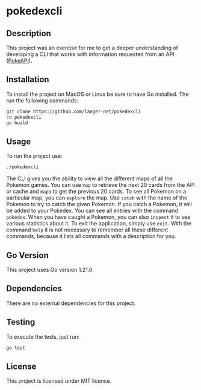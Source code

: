 # pokedexcli

## Description

This project was an exercise for me to get a deeper understanding of developing a CLI that works with information 
requested from an API ([PokeAPI](https://pokeapi.co/)).

## Installation

To install the project on MacOS or Linux be sure to have Go installed.
The run the following commands:
```BASH
git clone https://github.com/langer-net/pokedexcli
cd pokedexcli
go build
```

## Usage

To run the project use:
```BASH
./pokedexcli
```

The CLI gives you the ability to view all the different maps of all the Pokemon games. You can use `map` to retrieve the 
next 20 cards from the API or cache and `mapb` to get the previous 20 cards. To see all Pokemon on a particular map, you 
can `explore` the map. Use `catch` with the name of the Pokemon to try to catch the given Pokemon. If you catch a 
Pokemon, it will be added to your Pokedex. You can see all entries with the command `pokedex`. When you have caught a 
Pokemon, you can also `inspect` it to see various statistics about it. To exit the application, simply use `exit`. With 
the command `help` it is not necessary to remember all these different commands, because it lists all commands with a 
description for you.

## Go Version

This project uses Go version 1.21.6. 

## Dependencies

There are no external dependencies for this project.

## Testing

To execute the tests, just run:
```BASH
go test
```

## License

This project is licensed under MIT licence.
